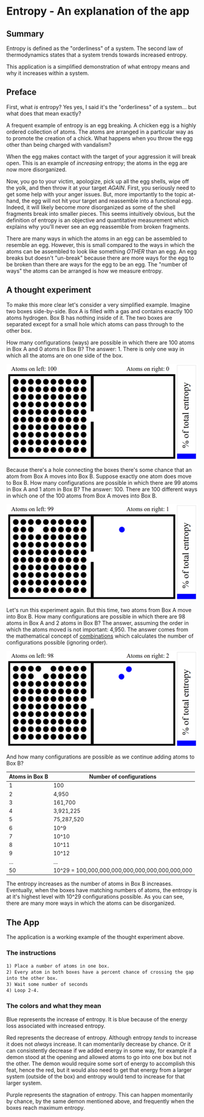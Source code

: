 
# Entropy - An explanation of the app

## Summary

Entropy is defined as the "orderliness" of a system. The second law of thermodynamics states that a system trends towards increased entropy.

This application is a simplified demonstration of what entropy means and why it increases within a system.

## Preface

First, what *is* entropy? Yes yes, I said it's the "orderliness" of a system... but what does that mean exactly?

A frequent example of entropy is an egg breaking. A chicken egg is a highly ordered collection of atoms. The atoms are arranged in a particular way as to promote the creation of a chick. What happens when you throw the egg other than being charged with vandalism?

When the egg makes contact with the target of your aggression it will break open. This is an example of *increasing* entropy; the atoms in the egg are now more disorganized.

Now, you go to your victim, apologize, pick up all the egg shells, wipe off the yolk, and then throw it at your target *AGAIN*. First, you seriously need to get some help with your anger issues. But, more importantly to the topic at-hand, the egg will not hit your target and reassemble into a functional egg. Indeed, it will likely become *more* disorganized as some of the shell fragments break into smaller pieces. This seems intuitively obvious, but the definition of entropy is an objective and quantitative measurement which explains why you'll never see an egg reassemble from broken fragments.

There are many ways in which the atoms in an egg can be assembled to resemble an egg. However, this is small compared to the ways in which the atoms can be assembled to look like something *OTHER* than an egg. An egg breaks but doesn't "un-break" because there are more ways for the egg to be broken than there are ways for the egg to be an egg. The "number of ways" the atoms can be arranged is how we measure entropy.

## A thought experiment

To make this more clear let's consider a very simplified example. Imagine two boxes side-by-side. Box A is filled with a gas and contains exactly 100 atoms hydrogen. Box B has nothing inside of it. The two boxes are separated except for a small hole which atoms can pass through to the other box.

How many configurations (ways) are possible in which there are 100 atoms in Box A and 0 atoms in Box B? The answer: 1. There is only one way in which all the atoms are on one side of the box.

![Image of boxes with all atoms in Box A](img/configuration01.png)

Because there's a hole connecting the boxes there's some chance that an atom from Box A moves into Box B. Suppose exactly one atom does move to Box B. How many configurations are possible in which there are 99 atoms in Box A and 1 atom in Box B? The answer: 100. There are 100 different ways in which one of the 100 atoms from Box A moves into Box B.

![Image of 99 atoms in Box A and 1 atom in Box B](img/configuration02.png)

Let's run this experiment again. But this time, two atoms from Box A move into Box B. How many configurations are possible in which there are 98 atoms in Box A and 2 atoms in Box B? The answer, assuming the order in which the atoms moved is not important: 4,950. The answer comes from the mathematical concept of [combinations](https://en.wikipedia.org/wiki/Combination) which calculates the number of configurations possible (ignoring order).

![Image of 98 atoms in Box A and 2 atoms in Box B](img/configuration03.png)

And how many configurations are possible as we continue adding atoms to Box B?

Atoms in Box B | Number of configurations
-------------- | ------------------------
1              | 100
2              | 4,950
3              | 161,700
4              | 3,921,225
5              | 75,287,520
6              | 10^9
7              | 10^10
8              | 10^11
9              | 10^12
...            | ...
50             | 10^29 = 100,000,000,000,000,000,000,000,000,000

The entropy increases as the number of atoms in Box B increases. Eventually, when the boxes have matching numbers of atoms, the entropy is at it's highest level with 10^29 configurations possible. As you can see, there are many more ways in which the atoms can be disorganized.

## The App

The application is a working example of the thought experiment above.

### The instructions

```
1) Place a number of atoms in one box.
2) Every atom in both boxes have a percent chance of crossing the gap into the other box.
3) Wait some number of seconds
4) Loop 2-4.
```

### The colors and what they mean

Blue represents the increase of entropy. It is blue because of the energy loss associated with increased entropy.

Red represents the decrease of entropy. Although entropy *tends* to increase it does not *always* increase. It can momentarily decrease by chance. Or it can consistently decrease if we added energy in some way, for example if a demon stood at the opening and allowed atoms to go into one box but not the other. The demon would require some sort of energy to accomplish this feat, hence the red, but it would also need to get that energy from a larger system (outside of the box) and entropy would tend to increase for that larger system.

Purple represents the stagnation of entropy. This can happen momentarily by chance, by the same demon mentioned above, and frequently when the boxes reach maximum entropy.
